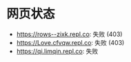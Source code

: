 # 网页状态
- https://rows--zixk.repl.co: 失败 (403)
- https://Love.cfvqw.repl.co: 失败 (403)
- https://qi.limqin.repl.co: 失败

